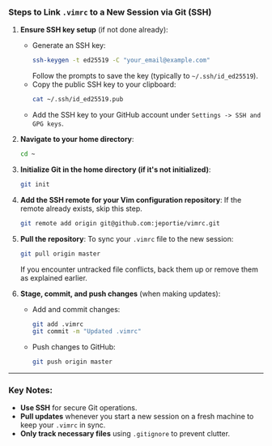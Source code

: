 
### Steps to Link `.vimrc` to a New Session via Git (SSH)

1. **Ensure SSH key setup** (if not done already):
   - Generate an SSH key:
     ```bash
     ssh-keygen -t ed25519 -C "your_email@example.com"
     ```
     Follow the prompts to save the key (typically to `~/.ssh/id_ed25519`).
   - Copy the public SSH key to your clipboard:
     ```bash
     cat ~/.ssh/id_ed25519.pub
     ```
   - Add the SSH key to your GitHub account under `Settings -> SSH and GPG keys`.

2. **Navigate to your home directory**:
   ```bash
   cd ~
   ```

3. **Initialize Git in the home directory (if it's not initialized)**:
   ```bash
   git init
   ```

4. **Add the SSH remote for your Vim configuration repository**:
   If the remote already exists, skip this step.
   ```bash
   git remote add origin git@github.com:jeportie/vimrc.git
   ```

5. **Pull the repository**:
   To sync your `.vimrc` file to the new session:
   ```bash
   git pull origin master
   ```
   If you encounter untracked file conflicts, back them up or remove them as explained earlier.


7. **Stage, commit, and push changes** (when making updates):
   - Add and commit changes:
     ```bash
     git add .vimrc
     git commit -m "Updated .vimrc"
     ```
   - Push changes to GitHub:
     ```bash
     git push origin master
     ```
---

### Key Notes:
- **Use SSH** for secure Git operations.
- **Pull updates** whenever you start a new session on a fresh machine to keep your `.vimrc` in sync.
- **Only track necessary files** using `.gitignore` to prevent clutter.
